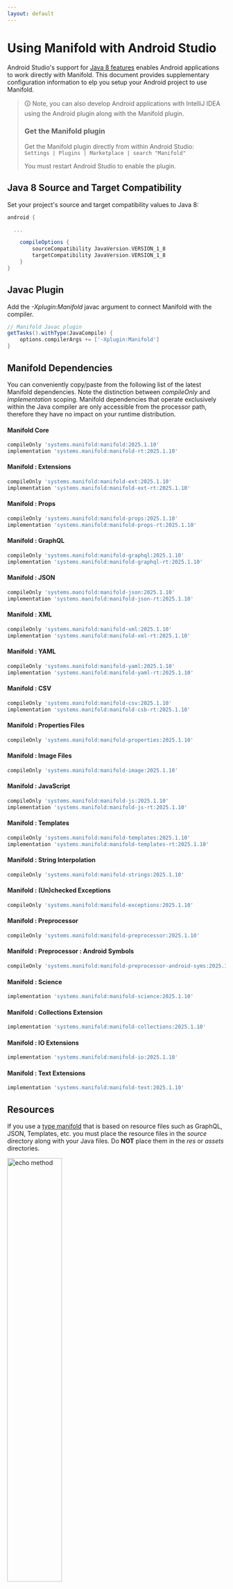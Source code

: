 ```yaml
---
layout: default
---
```


# Using Manifold with Android Studio

Android Studio's support for [Java 8 features](https://developer.android.com/studio/write/java8-support.html) enables
Android applications to work directly with Manifold. This document provides supplementary configuration information to
elp you setup your Android project to use Manifold.

>🛈 Note, you can also develop Android applications with IntelliJ IDEA using the Android plugin along with the Manifold
>plugin. 
>
>### Get the Manifold plugin
>Get the Manifold plugin directly from within Android Studio:
><br>
>`Settings | Plugins | Marketplace | search "Manifold"`
><br>
> 
>You must restart Android Studio to enable the plugin. 
 
## Java 8 Source and Target Compatibility 
Set your project's source and target compatibility values to Java 8:

```groovy
android {

  ...

    compileOptions {
        sourceCompatibility JavaVersion.VERSION_1_8
        targetCompatibility JavaVersion.VERSION_1_8
    }
}
```

## Javac Plugin
Add the *-Xplugin:Manifold* javac argument to connect Manifold with the compiler.

```groovy
// Manifold Javac plugin
getTasks().withType(JavaCompile) {
    options.compilerArgs += ['-Xplugin:Manifold']
}
```    

## Manifold Dependencies
You can conveniently copy/paste from the following list of the latest Manifold dependencies. Note the distinction
between *compileOnly* and *implementation* scoping. Manifold dependencies that operate exclusively within the
Java compiler are only accessible from the processor path, therefore they have no impact on your runtime distribution.

#### Manifold Core
```groovy
compileOnly 'systems.manifold:manifold:2025.1.10'
implementation 'systems.manifold:manifold-rt:2025.1.10'
```
#### Manifold : Extensions
```groovy
compileOnly 'systems.manifold:manifold-ext:2025.1.10'
implementation 'systems.manifold:manifold-ext-rt:2025.1.10'
```
#### Manifold : Props
```groovy
compileOnly 'systems.manifold:manifold-props:2025.1.10'
implementation 'systems.manifold:manifold-props-rt:2025.1.10'
```
#### Manifold : GraphQL
```groovy
compileOnly 'systems.manifold:manifold-graphql:2025.1.10'
implementation 'systems.manifold:manifold-graphql-rt:2025.1.10'
```
#### Manifold : JSON
```groovy
compileOnly 'systems.manifold:manifold-json:2025.1.10'
implementation 'systems.manifold:manifold-json-rt:2025.1.10'
```
#### Manifold : XML
```groovy
compileOnly 'systems.manifold:manifold-xml:2025.1.10'
implementation 'systems.manifold:manifold-xml-rt:2025.1.10'
```
#### Manifold : YAML
```groovy
compileOnly 'systems.manifold:manifold-yaml:2025.1.10'
implementation 'systems.manifold:manifold-yaml-rt:2025.1.10'
```
#### Manifold : CSV
```groovy
compileOnly 'systems.manifold:manifold-csv:2025.1.10'
implementation 'systems.manifold:manifold-csb-rt:2025.1.10'
```
#### Manifold : Properties Files
```groovy
compileOnly 'systems.manifold:manifold-properties:2025.1.10'
```
#### Manifold : Image Files
```groovy
compileOnly 'systems.manifold:manifold-image:2025.1.10'
```
#### Manifold : JavaScript
```groovy
compileOnly 'systems.manifold:manifold-js:2025.1.10'
implementation 'systems.manifold:manifold-js-rt:2025.1.10'
```
#### Manifold : Templates
```groovy
compileOnly 'systems.manifold:manifold-templates:2025.1.10'
implementation 'systems.manifold:manifold-templates-rt:2025.1.10'
```
#### Manifold : String Interpolation
```groovy
compileOnly 'systems.manifold:manifold-strings:2025.1.10'
```
#### Manifold : (Un)checked Exceptions
```groovy
compileOnly 'systems.manifold:manifold-exceptions:2025.1.10'
```
#### Manifold : Preprocessor
```groovy
compileOnly 'systems.manifold:manifold-preprocessor:2025.1.10'
```
#### Manifold : Preprocessor : Android Symbols
```groovy
compileOnly 'systems.manifold:manifold-preprocessor-android-syms:2025.1.10'
```
#### Manifold : Science
```groovy
implementation 'systems.manifold:manifold-science:2025.1.10'
```
#### Manifold : Collections Extension
```groovy
implementation 'systems.manifold:manifold-collections:2025.1.10'
```
#### Manifold : IO Extensions
```groovy
implementation 'systems.manifold:manifold-io:2025.1.10'
```
#### Manifold : Text Extensions
```groovy
implementation 'systems.manifold:manifold-text:2025.1.10'
```

## Resources

If you use a [type manifold](https://github.com/manifold-systems/manifold/tree/master/manifold-core-parent/manifold#the-big-picture)
that is based on resource files such as GraphQL, JSON, Templates, etc. you must place the resource files in the 
*source* directory along with your Java files.  Do **NOT** place them in the *res* or *assets* directories.
 
<p><img src="http://manifold.systems/images/android_resources.png" alt="echo method" width="50%" height="50%"/></p> 

## Preprocessor and build variant symbols

If you use the [preprocessor](https://github.com/manifold-systems/manifold/tree/master/manifold-deps-parent/manifold-preprocessor),
you can directly reference Android build variant symbols with the [manifold-preprocessor-android-syms](https://github.com/manifold-systems/manifold/tree/master/manifold-deps-parent/manifold-preprocessor-android-syms)
dependency.
```java
#if FLAVOR == "paid"
  @Override
  public void specialMethod(Foo foo) {
  ...
  }
#endif
```
build.gradle
```groovy
dependencies {
    ...
    compileOnly 'systems.manifold:manifold-preprocessor:2025.1.10'
    compileOnly 'systems.manifold:manifold-preprocessor-android-syms:2025.1.10'
}
```